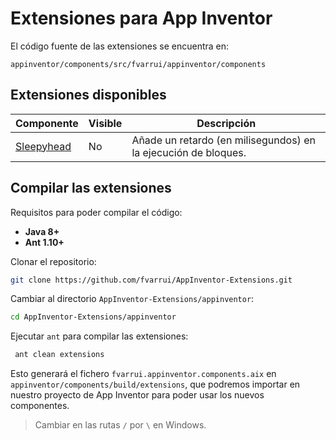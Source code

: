 # Extensiones para App Inventor

El código fuente de las extensiones se encuentra en:

```
appinventor/components/src/fvarrui/appinventor/components
```

## Extensiones disponibles

| Componente                                                   | Visible | Descripción                                                  |
| ------------------------------------------------------------ | ------- | ------------------------------------------------------------ |
| [Sleepyhead](https://github.com/fvarrui/AppInventor-Extensions/blob/master/appinventor/components/src/fvarrui/appinventor/components/Sleepyhead.java) | No      | Añade un retardo (en milisegundos) en la ejecución de bloques. |

## Compilar las extensiones

Requisitos para poder compilar el código:

- **Java 8+**
- **Ant 1.10+**

Clonar el repositorio:

```bash
git clone https://github.com/fvarrui/AppInventor-Extensions.git
```

Cambiar al directorio `AppInventor-Extensions/appinventor`:

```bash
cd AppInventor-Extensions/appinventor
```

Ejecutar `ant` para compilar las extensiones:

```bash
 ant clean extensions
```

Esto generará el fichero `fvarrui.appinventor.components.aix` en `appinventor/components/build/extensions`, que podremos importar en nuestro proyecto de App Inventor para poder usar los nuevos componentes.

> Cambiar en las rutas `/` por `\` en Windows.
